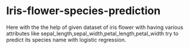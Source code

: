 # Iris-flower-species-prediction
Here with the the help of given dataset of iris flower with having various attributes like sepal_length,sepal_width,petal_length,petal_width try to predict its species name with logistic regression.
